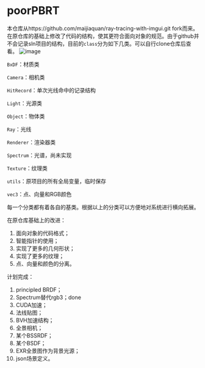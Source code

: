 # poorPBRT

本仓库从https://github.com/maijiaquan/ray-tracing-with-imgui.git fork而来。
在原仓库的基础上修改了代码的结构，使其更符合面向对象的规范。由于github并不会记录sln项目的结构，目前的`class`分为如下几类。可以自行clone仓库后查看。
![image](https://user-images.githubusercontent.com/46410388/159523805-fad6b98c-2f67-4bb7-a276-484d1dee9a90.png)


`BxDF`：材质类

`Camera`：相机类

`HitRecord`：单次光线命中的记录结构

`Light`：光源类

`Object`：物体类

`Ray`：光线

`Renderer`：渲染器类

`Spectrum`：光谱，尚未实现

`Texture`：纹理类

`utils`：原项目的所有全局变量，临时保存

`vec3`：点、向量和RGB颜色

每一个分类都有着各自的基类。根据以上的分类可以方便地对系统进行横向拓展。

在原仓库基础上的改进：
1. 面向对象的代码格式；
2. 智能指针的使用；
3. 实现了更多的几何形状；
4. 实现了更多的纹理；
5. 点、向量和颜色的分离。

计划完成：
1. principled BRDF；
2. Spectrum替代rgb3；done
3. CUDA加速；
4. 法线贴图；
5. BVH加速结构；
6. 全景相机；
7. 某个BSSRDF；
8. 某个BSDF；
9. EXR全景图作为背景光源；
10. json场景定义。
